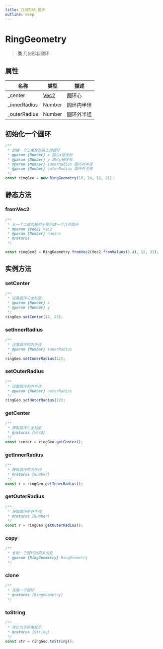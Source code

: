 ```yaml
---
title: 几何形状_圆环
outline: deep
---
```


# RingGeometry

> **类** 几何形状圆环

## 属性

|名称|类型|描述|
| - | - | - |
| \_center | [Vec2](https://jsextends.github.io/matrixjsDoc/api/vec2.html) | 圆环心|
| \_innerRadius | Number | 圆环内半径|
| \_outerRadius | Number | 圆环外半径|

## 初始化一个圆环

```js
/**
 * 创建一个二维坐标系上的圆环
 * @param {Number} x 圆心x轴坐标
 * @param {Number} y 圆心y轴坐标
 * @param {Number} innerRadius 圆环内半径
 * @param {Number} outerRadius 圆环外半径
 */
const ringGeo = new RingGeometry(10, 24, 12, 21);
```

## 静态方法

### fromVec2

```js
/**
 * 从一个二维向量和半径创建一个几何圆环
 * @param {Vec2} Vec2 
 * @param {Number} radius 
 * @returns 
 */

const ringGeo2 = RingGeometry.fromVec2(Vec2.fromValues(2,4), 12, 31);
```

## 实例方法

### setCenter

```js
/**
 * 设置圆环心坐标值
 * @param {Number} x
 * @param {Number} y
 */
ringGeo.setCenter(12, 23);
```

### setInnerRadius

```js
/**
 * 设置圆环的内半径
 * @param {Number} innerRadius
 */
ringGeo.setInnerRadius(12);
```

### setOuterRadius

```js
/**
 * 设置圆环的外半径
 * @param {Number} outerRadius
 */
ringGeo.setOuterRadius(12);
```

### getCenter

```js
/**
 * 获取圆环心坐标值
 * @returns {Vec2} 
 */
const center = ringGeo.getCenter();
```

### getInnerRadius

```js
/**
 * 获取圆环的内半径
 * @returns {Number} 
 */
const r = ringGeo.getInnerRadius();
```

### getOuterRadius

```js
/**
 * 获取圆环的外半径
 * @returns {Number} 
 */
const r = ringGeo.getOuterRadius();
```

### copy

```js
/**
 * 复制一个圆环的相关信息
 * @param {RingGeometry} RingGeometry
 */
```

### clone

```js
/**
 * 克隆一个圆环
 * @returns {RingGeometry}
 */
```

### toString

```js
/**
 * 转化为字符串显示
 * @returns {String}
 */
const str = ringGeo.toString();
```
